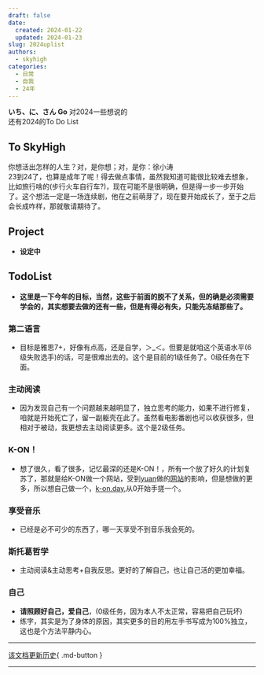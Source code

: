 ```yaml
---
draft: false
date:
  created: 2024-01-22
  updated: 2024-01-23
slug: 2024uplist
authors:
  - skyhigh
categories:
  - 日常
  - 自我
  - 24年
---
```


**いち、に、さん Go**
对2024一些想说的  
还有2024的To Do List  

<!-- uptoc -->

## To SkyHigh



你想活出怎样的人生？对，是你想；对，是你：徐小涛  
23到24了，也算是成年了呢！得去做点事情，虽然我知道可能很比较难去想象，比如旅行啥的(步行火车自行车?)，现在可能不是很明确，但是得一步一步开始了。这个想法一定是一场连续剧，他在之前萌芽了，现在要开始成长了，至于之后会长成咋样，那就敬请期待了。


## Project

- **设定中**

## TodoList

- **这里是一下今年的目标，当然，这些于前面的脱不了关系，但的确是必须需要学会的，其实想要去做的还有一些，但是有得必有失，只能先冻结那些了。**

### 第二语言

- 目标是雅思7+，好像有点高，还是自学，＞_＜。但要是就咱这个英语水平(6级失败选手)的话，可是很难出去的。这个是目前的1级任务了。0级任务在下面。

### 主动阅读

- 因为发现自己有一个问题越来越明显了，独立思考的能力，如果不进行修复，咱就是开始死亡了，留一副躯壳在此了。虽然看电影番剧也可以收获很多，但相对于被动，我更想去主动阅读更多。这个是2级任务。

### K-ON！

- 想了很久，看了很多，记忆最深的还是K-ON！，所有一个放了好久的计划复苏了，那就是给K-ON做一个网站，受到[yuan](https://twitter.com/H1gh_and_Dry)做的[网站](https://konfan.net/#/)的影响，但是想做的更多，所以想自己做一个，[k-on.day](https://k-on.day),从0开始手搓一个。

### 享受音乐

- 已经是必不可少的东西了，哪一天享受不到音乐我会死的。

### 斯托葛哲学

- 主动阅读&主动思考+自我反思。更好的了解自己，也让自己活的更加幸福。

### 自己

- **请照顾好自己，爱自己**，(0级任务，因为本人不太正常，容易把自己玩坏)
- 练字，其实是为了身体的原因，其实更多的目的用左手书写成为100%独立，这也是个方法平静内心。




---

[该文档更新历史](https://github.com/SkyHighR/SkyHighR.GitHub.io/commits/skymain/docs/blog/posts/annual/20th.md){ .md-button }  

---